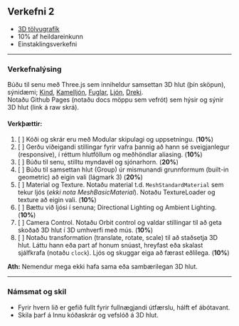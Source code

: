 ## Verkefni 2
- [3D tölvugrafík](https://github.com/GunnarThorunnarson/FORR3FV05EU/wiki/3D-t%C3%B6lvugraf%C3%ADk)
- 10% af heildareinkunn
- Einstaklingsverkefni

---

### Verkefnalýsing
Búðu til senu með Three.js sem inniheldur samsettan 3D hlut (þín sköpun), sýnidæmi; [Kind](https://codepen.io/elliezen/pen/GWbBrx), [Kamelljón](https://codepen.io/elliezen/pen/evXgdE), [Fuglar](https://codepen.io/Yakudoo/pen/LVyJXw), [Ljón](https://codepen.io/Yakudoo/full/YXxmYR/), [Dreki](https://codepen.io/Yakudoo/pen/yNjRRL). <br>
Notaðu Github Pages (notaðu docs möppu sem vefrót) sem hýsir og sýnir 3D hlut (link á raw skrá).


#### Verkþættir:
1. [ ] Kóði og skrár eru með Modular skipulagi og uppsetningu. (**10%**)
1. [ ] Gerðu viðeigandi stillingar fyrir vafra þannig að hann sé sveigjanlegur (responsive), í réttum hlutföllum og meðhöndlar aliasing. (**10%**)
1. [ ] Búðu til senu, stilltu myndavél og sjónarhorn. (**20%**)
1. [ ] Búðu til samsettan hlut (Group) úr mismunandi grunnformum (built-in geometric) að eigin vali (lágmark 3) (**20%**)
1. [ ] Material og Texture. Notaðu material t.d. `MeshStandardMaterial` sem tekur ljós (_ekki nota MeshBasicMaterial_). Notaðu TextureLoader og texture að eigin vali. (**10%**) 
1. [ ] Bættu við ljósi í senuna; Directional Lighting og Ambient Lighting. (**10%**)
1. [ ] Camera Control. Notaðu Orbit control og valdar stillingar til að geta skoðað 3D hlut í 3D umhverfi með mús. (**10%**)
1. [ ] Notaðu transformation (translate, rotate, scale) til að staðsetja 3D hlut. Láttu hann eða part af honum snúast, hreyfast eða skalast sjálfkrafa (notaðu `clock`). Ljós og skuggar eiga að færast eðlilega. (**10%**)
<!--
1. [ ] **Bónus (má sleppa)** Þegar smellt er á 3D hlut (eða skjá) með mús þá á hluturinn að breytast; lögun, útlit og hreyfing. Kvikun þarf að vera samsett (keyframes).
-->

**Ath:** Nemendur mega ekki hafa sama eða sambærilegan 3D hlut. 

---

### Námsmat og skil
- Fyrir hvern lið er gefið fullt fyrir fullnægjandi útfærslu, hálft ef ábótavant. 
- Skila þarf á Innu kóðaskrár og vefslóð á 3D hlut. 

